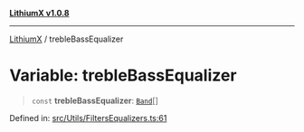 [**LithiumX v1.0.8**](../README.md)

***

[LithiumX](../globals.md) / trebleBassEqualizer

# Variable: trebleBassEqualizer

> `const` **trebleBassEqualizer**: [`Band`](../interfaces/Band.md)[]

Defined in: [src/Utils/FiltersEqualizers.ts:61](https://github.com/anantix-network/LithiumX/blob/6d83bed841f7c0d8766531c5310768bcb05e7f91/src/Utils/FiltersEqualizers.ts#L61)

